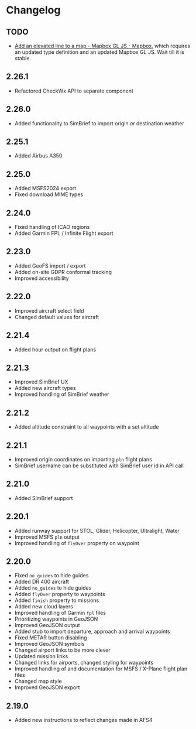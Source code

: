 # Changelog

## TODO

- [Add an elevated line to a map - Mapbox GL JS - Mapbox](https://docs.mapbox.com/mapbox-gl-js/example/elevated-line/), which requires an updated type definition and an updated Mapbox GL JS. Wait till it is stable.

## 2.26.1

- Refactored CheckWx API to separate component

## 2.26.0

- Added functionality to SimBrief to import origin _or_ destination weather

## 2.25.1

- Added Airbus A350

## 2.25.0

- Added MSFS2024 export
- Fixed download MIME types

## 2.24.0

- Fixed handling of ICAO regions
- Added Garmin FPL / Infinite Flight export

## 2.23.0

- Added GeoFS import / export
- Added on-site GDPR conformal tracking
- Improved accessibility

## 2.22.0

- Improved aircraft select field
- Changed default values for aircraft

## 2.21.4

- Added hour output on flight plans

## 2.21.3

- Improved SimBrief UX
- Added new aircraft types
- Improved handling of SimBrief weather

## 2.21.2

- Added altitude constraint to all waypoints with a set altitude

## 2.21.1

- Improved origin coordinates on importing `pln` flight plans
- SimBrief username can be substituted with SimBrief user id in API call

## 2.21.0

- Added SimBrief support

## 2.20.1

- Added runway support for STOL, Glider, Helicopter, Ultralight, Water
- Improved MSFS `pln` output
- Improved handling of `flyOver` property on waypoint

## 2.20.0

- Fixed `no_guides` to hide guides
- Added DR 400 aircraft
- Added `no_guides` to hide guides
- Added `flyOver` property to waypoints
- Added `finish` property to missions
- Added new cloud layers
- Improved handling of Garmin `fpl` files
- Prioritizing waypoints in GeoJSON
- Improved GeoJSON output
- Added stub to import departure, approach and arrival waypoints
- Fixed METAR button disabling
- Improved GeoJSON symbols
- Changed airport links to be more clever
- Updated mission links
- Changed links for airports, changed styling for waypoints
- Improved handling of and documentation for MSFS / X-Plane flight plan files
- Changed map style
- Improved GeoJSON export

## 2.19.0

- Added new instructions to reflect changes made in AFS4
